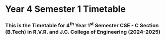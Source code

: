 # Year 4 Semester 1 Timetable

### This is the Timetable for 4<sup>th</sup> Year 1<sup>st</sup> Semester CSE - C Section (B.Tech) in R.V.R. and J.C. College of Engineering (2024-2025)
